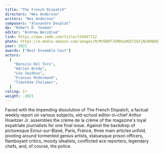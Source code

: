 ```yaml
---
title: "The French Dispatch"
directors: "Wes Anderson"
writers: "Wes Anderson"
composers: "Alexandre Desplat"
dp: "Robert D. Yeoman"
editor: "Andrew Weisblum"
link: https://www.imdb.com/title/tt8847712
photo: https://m.media-amazon.com/images/M/MV5BOTJkMDUyNGEtZGFjNC00ODQ1LWJhNTQtMmY2MjM1NjE2MTJjXkEyXkFqcGdeQXVyMTkxNjUyNQ@@._V1_FMjpg_UX1024_.jpg
year: 2021
awards: ["Best Ensemble Cast"]
actors:
  [
    "Benicio Del Toro",
    "Adrien Brody",
    "Léa Seydoux",
    "Frances McDormand",
    "Timothée Chalamet",
  ]
rating: C+
weight: -2021
---
```


Faced with the impending dissolution of The French Dispatch, a factual weekly report on various subjects, old-school editor-in-chief Arthur Howitzer Jr. assembles the crème de la crème of the magazine's loyal expatriate journalists for one final issue. Against the backdrop of picturesque Ennui-sur-Blasé, Paris, France, three main articles unfold, pivoting around tormented genius artists, statuesque prison officers, flamboyant critics, moody idealists, conflicted ace reporters, legendary chefs, and, of course, the police.
